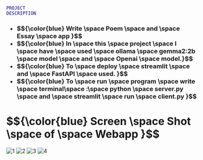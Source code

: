 <code style="color: navy; text-indent: 60px; text-transform: uppercase;">Project Description</code>

<h3>
  <ul>
    <li>  $${\color{blue}  Write \space Poem \space and \space Essay \space app }$$  </li>
    <li> $${\color{blue}  In \space this \space project \space I \space have \space used \space ollama \space gemma2:2b \space model \space and \space Openai \space model.}$$  </li>
    <li> $${\color{blue}  To \space deploy \space streamlit \space and \space FastAPI \space used. }$$ </li>
    <li> $${\color{blue}  To \space run \space program \space write \space terminal\space :\space python \space server.py \space and \space streamlit \space run \space client.py }$$ </li>
  </ul>
</h3>

<h1> $${\color{blue}  Screen \space Shot \space of \space Webapp }$$ </h1>

![1](https://github.com/user-attachments/assets/6227af1a-07d0-42ac-97ae-805495c5c128)
![2](https://github.com/user-attachments/assets/8ca47b78-23bc-4503-b4d2-12c9584c59ff)
![3](https://github.com/user-attachments/assets/e89efbe5-a96b-469c-a7e7-c35136d4d78f)
![4](https://github.com/user-attachments/assets/e9167735-8904-4d1f-9dac-a090ec6df0c8)
